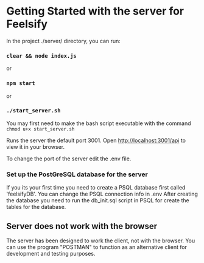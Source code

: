 # Getting Started with the server for Feelsify

In the project ./server/ directory, you can run:

### `clear && node index.js`
or
### `npm start`
or
### `./start_server.sh`
You may first need to make the bash script executable with the command `chmod u+x start_server.sh`

Runs the server the default port 3001.
Open [http://localhost:3001/api](http://localhost:3001/api) to view it in your browser.

To change the port of the server edit the .env file.

### Set up the PostGreSQL database for the server

If you its your first time you need to create a PSQL database first called 'feelsifyDB'.
You can change the PSQL connection info in .env 
After creating the database you need to run the db_init.sql script in PSQL for create the tables for the database.

## Server does not work with the browser

The server has been designed to work the client, not with the browser.
You can use the program "POSTMAN" to function as an alternative client for development and testing purposes.